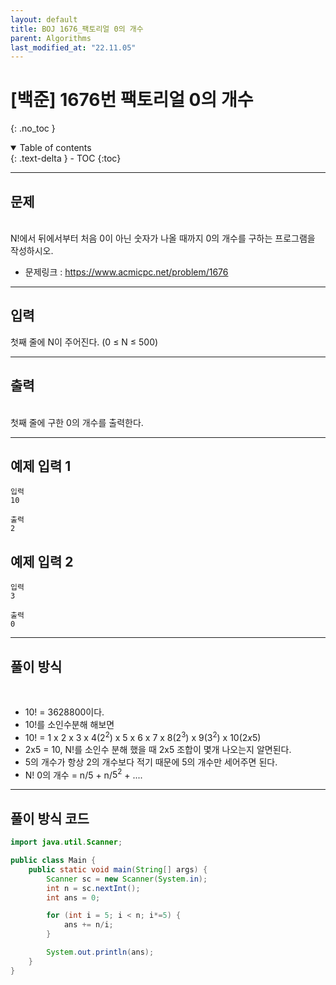 ```yaml
---
layout: default
title: BOJ 1676_팩토리얼 0의 개수
parent: Algorithms
last_modified_at: "22.11.05"
---
```


# [백준] 1676번 팩토리얼 0의 개수
{: .no_toc }

<details open markdown="block">
  <summary>
    Table of contents
  </summary>
  {: .text-delta }
- TOC
{:toc}
</details>

---
## 문제
<br>
N!에서 뒤에서부터 처음 0이 아닌 숫자가 나올 때까지 0의 개수를 구하는 프로그램을 작성하시오.

- 문제링크 :
<a href="https://www.acmicpc.net/problem/1676">https://www.acmicpc.net/problem/1676
</a>

---
## 입력
첫째 줄에 N이 주어진다. (0 ≤ N ≤ 500)

---
## 출력
<br>
첫째 줄에 구한 0의 개수를 출력한다.

---
## 예제 입력 1

```
입력
10

출력
2
```

## 예제 입력 2

```
입력
3

출력
0
```

---
## 풀이 방식
<br>

- 10! = 3628800이다.
- 10!를 소인수분해 해보면
- 10! = 1 x 2 x 3 x 4($2^2$) x 5 x 6 x 7 x 8($2^3$) x 9($3^2$) x 10($2x5$)
- 2x5 = 10, N!를 소인수 분해 했을 때 2x5 조합이 몇개 나오는지 알면된다.
- 5의 개수가 항상 2의 개수보다 적기 때문에 5의 개수만 세어주면 된다.
- N! 0의 개수 = n/5 + n/$5^2$ + ....
---

## 풀이 방식 코드
```java
import java.util.Scanner;

public class Main {
    public static void main(String[] args) {
        Scanner sc = new Scanner(System.in);
        int n = sc.nextInt();
        int ans = 0;

        for (int i = 5; i < n; i*=5) {
            ans += n/i;
        }

        System.out.println(ans);
    }
}
```

